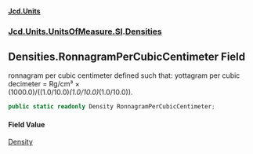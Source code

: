#### [Jcd.Units](index.md 'index')
### [Jcd.Units.UnitsOfMeasure.SI](Jcd.Units.UnitsOfMeasure.SI.md 'Jcd.Units.UnitsOfMeasure.SI').[Densities](Densities.md 'Jcd.Units.UnitsOfMeasure.SI.Densities')

## Densities.RonnagramPerCubicCentimeter Field

ronnagram per cubic centimeter defined such that: yottagram per cubic decimeter = Rg/cm³ ×  
(1000.0)/((1.0/10.0)*(1.0/10.0)*(1.0/10.0)).

```csharp
public static readonly Density RonnagramPerCubicCentimeter;
```

#### Field Value
[Density](Density.md 'Jcd.Units.UnitTypes.Density')